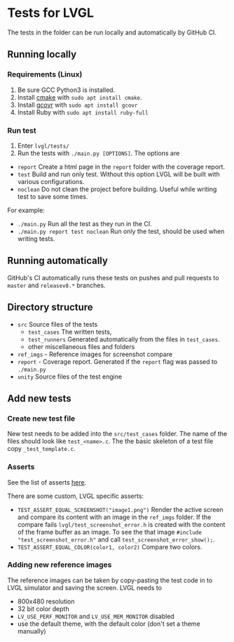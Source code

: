 # Tests for LVGL

The tests in the folder can be run locally and automatically by GitHub CI.

## Running locally

### Requirements (Linux)
1. Be sure GCC Python3 is installed.
2. Install [cmake](https://cmake.org/) with `sudo apt install cmake`.
3. Install [gcovr](https://gcovr.com/en/stable/index.html) with `sudo apt install gcovr`
4. Install Ruby with `sudo apt install ruby-full`

### Run test
1. Enter `lvgl/tests/`
2. Run the tests with `./main.py [OPTIONS]`. The options are
  - `report` Create a html page in the `report` folder with the coverage report.
  - `test` Build and run only test. Without this option LVGL will be built with various configurations.
  - `noclean` Do not clean the project before building. Useful while writing test to save some times. 

For example: 
- `./main.py` Run all the test as they run in the CI.
- `./main.py report test noclean` Run only the test, should be used when writing tests.


## Running automatically

GitHub's CI automatically runs these tests on pushes and pull requests to `master` and `releasev8.*` branches. 

## Directory structure
- `src` Source files of the tests
    - `test_cases` The written tests,
    - `test_runners` Generated automatically from the files in `test_cases`.
    - other miscellaneous files and folders 
- `ref_imgs` - Reference images for screenshot compare
- `report` - Coverage report. Generated if the `report` flag was passed to `./main.py` 
- `unity` Source files of the test engine

## Add new tests

### Create new test file
New test needs to be added into the `src/test_cases` folder. The name of the files should look like `test_<name>.c`. The the basic skeleton of a test file copy `_test_template.c`.

### Asserts
See the list of asserts [here](https://github.com/ThrowTheSwitch/Unity/blob/master/docs/UnityAssertionsReference.md).

There are some custom, LVGL specific asserts:
- `TEST_ASSERT_EQUAL_SCREENSHOT("image1.png")` Render the active screen and compare its content with an image in the `ref_imgs` folder. 
If the compare fails `lvgl/test_screenshot_error.h` is created with the content of the frame buffer as an image. 
To see the that image `#include "test_screenshot_error.h"` and call `test_screenshot_error_show();`.
- `TEST_ASSERT_EQUAL_COLOR(color1, color2)` Compare two colors.

### Adding new reference images
The reference images can be taken by copy-pasting the test code in to LVGL simulator and saving the screen. 
LVGL needs to
- 800x480 resolution
- 32 bit color depth
- `LV_USE_PERF_MONITOR` and `LV_USE_MEM_MONITOR` disabled
- use the default theme, with the default color (don't set a theme manually)
